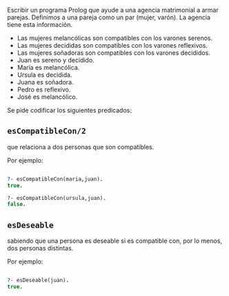 Escribir un programa Prolog que ayude a una agencia matrimonial a armar parejas.
Definimos a una pareja como un par (mujer, varón).
La agencia tiene esta información.

* Las mujeres melancólicas son compatibles con los varones serenos.
* Las mujeres decididas son compatibles con los varones reflexivos.
* Las mujeres soñadoras son compatibles con los varones decididos.
* Juan es sereno y decidido.
* María es melancólica.
* Ursula es decidida.
* Juana es soñadora.
* Pedro es reflexivo.
* José es melancólico.

Se pide codificar los siguientes predicados:

## `esCompatibleCon/2`

que relaciona a dos personas que son compatibles.

Por ejemplo:

```prolog

?- esCompatibleCon(maria,juan).
true.

?- esCompatibleCon(ursula,juan).
false.

```

## `esDeseable`

sabiendo que una persona es deseable si es compatible con, por lo menos, dos personas distintas.

Por ejemplo: 

```prolog

?- esDeseable(juan).
true.

```


